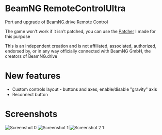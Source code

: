 # BeamNG RemoteControlUltra
Port and upgrade of [BeamNG.drive Remote Control](https://github.com/BeamNG/remotecontrol)  
  
The game won't work if it isn't patched, you can use the [Patcher](https://github.com/BitcoderCZ/BeamNG_RemoteControlPatcher) I made for this purpose  
  
This is an independent creation and is not affiliated, associated, authorized, endorsed by, or in any way officially connected with BeamNG GmbH, the creators of BeamNG.drive  

# New features
- Custom controls layout - buttons and axes, enable/disable "gravity" axis
- Reconnect button

# Screenshots
![Screenshot 0](screenshots/Screenshot_0.jpg)
![Screenshot 1](screenshots/Screenshot_1.jpg)
![Screenshot 2](screenshots/Screenshot_2.jpg)
1
